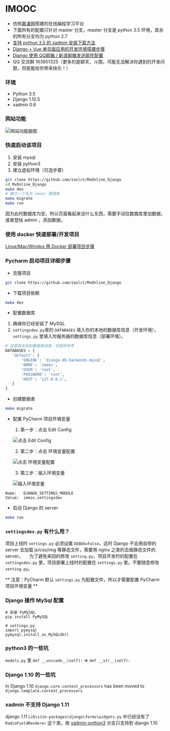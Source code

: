 # IMOOC

- 仿照[慕课网](http://www.imooc.com/)搭建的在线编程学习平台
- 下面所有的配置只针对 master 分支，master 分支是 python 3.5 环境，其余的所有分支均为 python 2.7
- [支持 python 3.5 的 xadmin 安装下载方法](https://github.com/zaxlct/MxOnline_Django/tree/xadmin-python3)
- [Django + Vue 单页面应用的开发环境搭建步骤](http://www.jianshu.com/p/fe74907e16b9)
- [Django 使用 QQ邮箱 / 新浪邮箱发送邮件配置](http://www.jianshu.com/p/5c30ff053381)
- QQ 交流群 163801325（更多的是聊天，斗图，可能无法解决你遇到的开发问题，但是能给你带来快乐！）

### 环境
- Python 3.5
- Django 1.10.5
- xadmin 0.6

### 网站功能
![网站功能脑图](http://ww4.sinaimg.cn/large/006tNbRwly1fetfjhp2xvj318b0qk441.jpg)

### 快速启动该项目
1. 安装 mysql 
2. 安装 python3
3. 建立虚拟环境（可选步骤）
```bash
git clone https://github.com/zaxlct/MxOnline_Django
cd MxOnline_Django
make dev
# 建立一个名为 imooc 数据库
make migrate
make run
```
因为此时数据库为空，所以页面看起来没什么东西，需要手动往数据库里加数据，或者登陆 admin ，添加数据。


### 使用 docker 快速部署/开发项目
 [Linux/Mac/Windos 用 Docker 部署项目步骤](https://github.com/zaxlct/MxOnline_Django/blob/master/Deployment.md)


### Pycharm 启动项目详细步骤
- 克隆项目
```bash
git clone https://github.com/zaxlct/MxOnline_Django
```


- 下载项目依赖
```bash
make dev
```
 
 
- 配置数据库
 1. 确保你已经安装了 MySQL
 2. `settingsdev.py`里的 `DATABASES` 填入你的本地的数据库信息（开发环境），`settings.py` 里填入你服务器的数据库信息（部署环境）。
 ```python
 # 这是我本机的数据库信息，仅提供参考
 DATABASES = {
    'default': {
        'ENGINE': 'django.db.backends.mysql',
        'NAME': 'imooc',
        'USER': 'root', 
        'PASSWORD': 'root',
        'HOST': '127.0.0.1',
    }
}
 ```
 
 
- 创建数据表
```bash
make migrate
```

 
- 配置 PyCharm 项目环境变量

    1. 第一步：点击 Edit Config

    ![点击 Edit Config](http://ww4.sinaimg.cn/large/006tKfTcly1ferrn4bio1j30go04cdge.jpg)

    2. 第二步：点击 环境变量配置

    ![点击 环境变量配置](http://ww2.sinaimg.cn/large/006tNbRwly1ferrozrvchj313q03m3zk.jpg)

    3. 第三步：输入环境变量

    ![输入环境变量](http://ww3.sinaimg.cn/large/006tNbRwly1ferrpwx0kgj30kc044aal.jpg)
```
Name:   DJANGO_SETTINGS_MODULE
Value:  imooc.settingsdev
```


- 启动 Django 的 server
```bash
make run
```
 
 
### `settingsdev.py` 有什么用？
项目上线时 `settings.py` 必须设置 `DEBUG=False`，这时 Django 不会用自带的 server 去加载 js/css/img 等静态文件，需要用 nginx 之类的去做静态文件的 server。    
为了避免来回的修改 `setting.py`，项目开发时的配置在 `settingsdev.py` 里，项目部署上线时的配置在 `settings.py` 里。不要随意修改 `setting.py`。

** 注意：PyCharm 默认 `settings.py` 为配置文件，所以才需要配置 PyCharm 项目环境变量 **


### Django 操作 MySql 配置
```
# 安装 PyMySQL
pip install PyMySQL

# settings.py
import pymysql
pymysql.install_as_MySQLdb()
```

### python3 的一些坑
`models.py` 里 `def __unicode__(self):` => `def __str__(self):`


### Django 1.10 的一些坑
In Django 1.10 `django.core.context_processors` has been moved to `django.template.context_processors`


### xadmin 不支持 Django 1.11
django 1.11 `Lib\site-packages\django\forms\widgets.py` 中已经没有了 `RadioFieldRenderer` 这个类，故 [xadmin-python3](https://github.com/zaxlct/MxOnline_Django/tree/xadmin-python3) 分支只支持到 django 1.10
